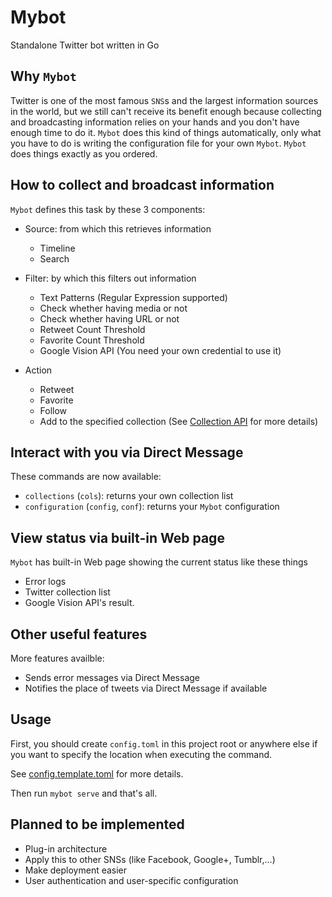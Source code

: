# Mybot

Standalone Twitter bot written in Go

## Why `Mybot`

Twitter is one of the most famous `SNS`s and the largest information sources in
the world, but we still can't receive its benefit enough because collecting and
broadcasting information relies on your hands and you don't have enough time to
do it.
`Mybot` does this kind of things automatically, only what you have to do is
writing the configuration file for your own `Mybot`.
`Mybot` does things exactly as you ordered.

## How to collect and broadcast information

`Mybot` defines this task by these 3 components:

+ Source: from which this retrieves information

    + Timeline
    + Search

+ Filter: by which this filters out information

    + Text Patterns (Regular Expression supported)
    + Check whether having media or not
    + Check whether having URL or not
    + Retweet Count Threshold
    + Favorite Count Threshold
    + Google Vision API (You need your own credential to use it)

+ Action

    + Retweet
    + Favorite
    + Follow
    + Add to the specified collection (See [Collection API](https://dev.twitter.com/rest/collections) for more details)

## Interact with you via Direct Message

These commands are now available:

+ `collections` (`cols`): returns your own collection list
+ `configuration` (`config`, `conf`): returns your `Mybot` configuration

## View status via built-in Web page

`Mybot` has built-in Web page showing the current status like these things

+ Error logs
+ Twitter collection list 
+ Google Vision API's result.

## Other useful features

More features availble:

+ Sends error messages via Direct Message
+ Notifies the place of tweets via Direct Message if available

## Usage

First, you should create `config.toml` in this project root or anywhere else if
you want to specify the location when executing the command.

See [config.template.toml](config.template.toml) for more details.

Then run `mybot serve` and that's all.

## Planned to be implemented

+ Plug-in architecture
+ Apply this to other SNSs (like Facebook, Google+, Tumblr,...)
+ Make deployment easier
+ User authentication and user-specific configuration
